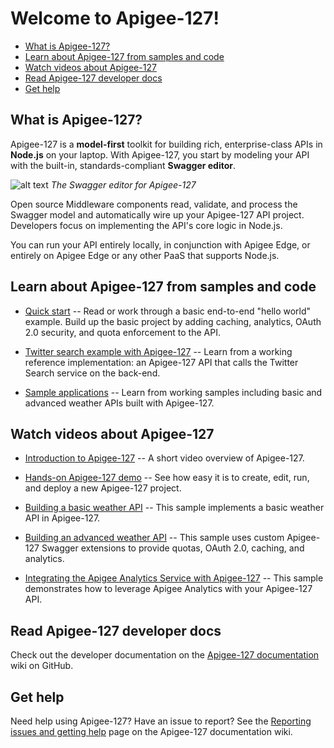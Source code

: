 # Welcome to Apigee-127!


* [What is Apigee-127?](#whatis)
* [Learn about Apigee-127 from samples and code](#samplescode)
* [Watch videos about Apigee-127](#videos)
* [Read Apigee-127 developer docs](#readabout)
* [Get help](#gethelp)

## <a name="whatis"></a>What is Apigee-127?

Apigee-127 is a **model-first** toolkit for building rich, enterprise-class APIs in **Node.js** on your laptop. With Apigee-127, you start by modeling your API with the built-in, standards-compliant **Swagger editor**. 

![alt text](https://raw.githubusercontent.com/apigee-127/a127-documentation/master/a127/images/swagger-editor.png)
*The Swagger editor for Apigee-127*

Open source Middleware components read, validate, and process the Swagger model and automatically wire up your Apigee-127 API project. Developers focus on implementing the API's core logic in Node.js. 

You can run your API entirely locally, in conjunction with Apigee Edge, or entirely on Apigee Edge or any other PaaS that supports Node.js.

## <a name="samplescode"></a>Learn about Apigee-127 from samples and code

* [Quick start](https://github.com/apigee-127/a127-documentation/wiki/Quick-start) -- Read or work through a basic end-to-end "hello world" example. Build up the basic project by adding caching, analytics, OAuth 2.0 security, and quota enforcement to the API. 

* [Twitter search example with Apigee-127](https://github.com/apigee-127/example-project/blob/master/README.md) -- Learn from a working reference implementation: an Apigee-127 API that calls the Twitter Search service on the back-end. 

* [Sample applications](https://github.com/apigee-127/a127-samples) -- Learn from working samples including basic and advanced weather APIs built with Apigee-127.

## <a name="videos"></a>Watch videos about Apigee-127

* [Introduction to Apigee-127](http://www.youtube.com/watch?v=JD4YFacOF8o) -- A short video overview of Apigee-127. 

* [Hands-on Apigee-127 demo](http://pdl.vimeocdn.com/96483/339/285580526.mp4?token2=1411580517_3eccc26c57342e6e6487eb702de5aa0c&amp;aksessionid=665c17ec47221f2d) -- See how easy it is to create, edit, run, and deploy a new Apigee-127 project.
* [Building a basic weather API](http://pdl.vimeocdn.com/62744/691/285569531.mp4?token2=1411579515_7932888953fc49ef7125fdcef967b80b&amp;aksessionid=f20e8f196622695a) -- This sample implements a basic weather API in Apigee-127. 

* [Building an advanced weather API](http://pdl.vimeocdn.com/68903/630/285597934.mp4?token2=1411580029_3c000d7b80b0abc4255d8b5e68aacd80&amp;aksessionid=5ce6aad8a4d172a2) -- This sample uses custom Apigee-127 Swagger extensions to provide quotas, OAuth 2.0, caching, and analytics.

* [Integrating the Apigee Analytics Service with Apigee-127](http://pdl.vimeocdn.com/62744/691/285569531.mp4?token2=1411575211_85ba0b6ff7127ca27252c625816d27b7&amp;aksessionid=67c415e6e5054e55) -- This sample demonstrates how to leverage Apigee Analytics with your Apigee-127 API. 

## <a name="readabout"></a>Read Apigee-127 developer docs

Check out the developer documentation on the [Apigee-127 documentation](https://github.com/apigee-127/a127-documentation/wiki) wiki on GitHub. 

## <a name="gethelp"></a>Get help

Need help using Apigee-127? Have an issue to report? See the [Reporting issues and getting help](https://github.com/apigee-127/a127-documentation/wiki/Submitting-Issues) page on the Apigee-127 documentation wiki. 

